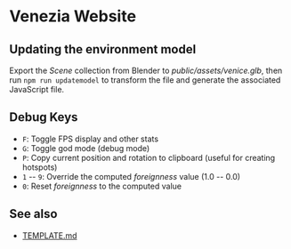 # Venezia Website

## Updating the environment model

Export the _Scene_ collection from Blender to _public/assets/venice.glb_, then run `npm run updatemodel` to transform the file and generate the associated JavaScript file.

## Debug Keys

* `F`: Toggle FPS display and other stats
* `G`: Toggle god mode (debug mode)
* `P`: Copy current position and rotation to clipboard (useful for creating hotspots)
* `1` -- `9`: Override the computed _foreignness_ value (1.0 -- 0.0)
* `0`: Reset _foreignness_ to the computed value

## See also

* [TEMPLATE.md](TEMPLATE.md)
